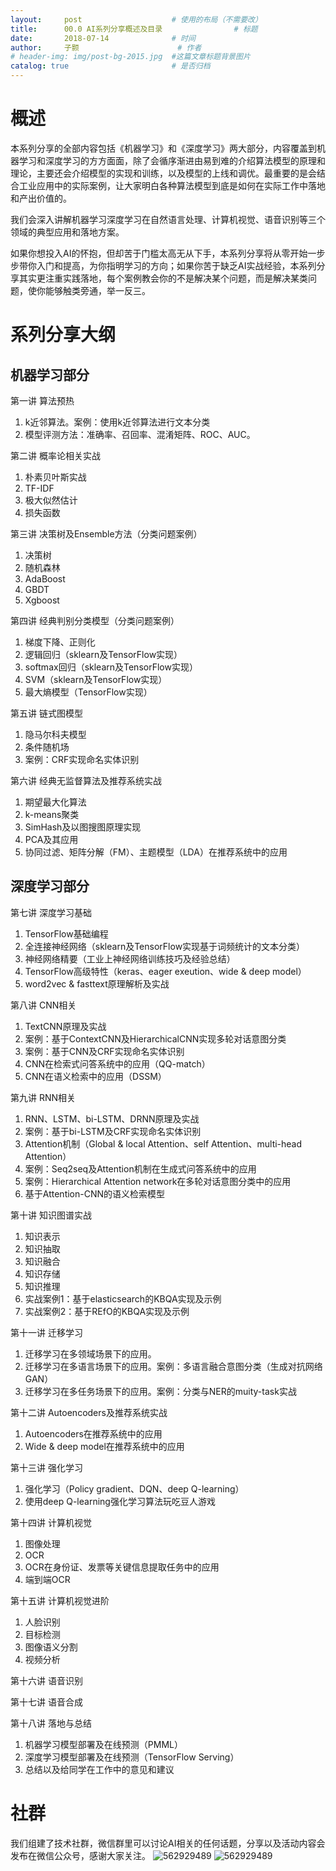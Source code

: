 ```yaml
---
layout:     post   				    # 使用的布局（不需要改）
title:      00.0 AI系列分享概述及目录 				# 标题 
date:       2018-07-14 				# 时间
author:     子颢 						# 作者
# header-img: img/post-bg-2015.jpg 	#这篇文章标题背景图片
catalog: true 						# 是否归档
---
```


# 概述

本系列分享的全部内容包括《机器学习》和《深度学习》两大部分，内容覆盖到机器学习和深度学习的方方面面，除了会循序渐进由易到难的介绍算法模型的原理和理论，主要还会介绍模型的实现和训练，以及模型的上线和调优。最重要的是会结合工业应用中的实际案例，让大家明白各种算法模型到底是如何在实际工作中落地和产出价值的。

我们会深入讲解机器学习深度学习在自然语言处理、计算机视觉、语音识别等三个领域的典型应用和落地方案。

如果你想投入AI的怀抱，但却苦于门槛太高无从下手，本系列分享将从零开始一步步带你入门和提高，为你指明学习的方向；如果你苦于缺乏AI实战经验，本系列分享其实更注重实践落地，每个案例教会你的不是解决某个问题，而是解决某类问题，使你能够触类旁通，举一反三。

# 系列分享大纲

## 机器学习部分

第一讲 算法预热
1. k近邻算法。案例：使用k近邻算法进行文本分类
2. 模型评测方法：准确率、召回率、混淆矩阵、ROC、AUC。

第二讲 概率论相关实战
1. 朴素贝叶斯实战
2. TF-IDF
3. 极大似然估计
4. 损失函数

第三讲 决策树及Ensemble方法（分类问题案例）
1. 决策树
2. 随机森林
3. AdaBoost
4. GBDT
5. Xgboost

第四讲 经典判别分类模型（分类问题案例）
1. 梯度下降、正则化
2. 逻辑回归（sklearn及TensorFlow实现）
3. softmax回归（sklearn及TensorFlow实现）
4. SVM（sklearn及TensorFlow实现）
5. 最大熵模型（TensorFlow实现）

第五讲 链式图模型
1. 隐马尔科夫模型
2. 条件随机场
3. 案例：CRF实现命名实体识别

第六讲 经典无监督算法及推荐系统实战
1. 期望最大化算法
2. k-means聚类
3. SimHash及以图搜图原理实现
4. PCA及其应用
5. 协同过滤、矩阵分解（FM）、主题模型（LDA）在推荐系统中的应用

## 深度学习部分

第七讲 深度学习基础
1. TensorFlow基础编程
2. 全连接神经网络（sklearn及TensorFlow实现基于词频统计的文本分类）
3. 神经网络精要（工业上神经网络训练技巧及经验总结）
4. TensorFlow高级特性（keras、eager exeution、wide & deep model）
5. word2vec & fasttext原理解析及实战

第八讲 CNN相关
1. TextCNN原理及实战
2. 案例：基于ContextCNN及HierarchicalCNN实现多轮对话意图分类
3. 案例：基于CNN及CRF实现命名实体识别
4. CNN在检索式问答系统中的应用（QQ-match）
5. CNN在语义检索中的应用（DSSM）

第九讲 RNN相关
1. RNN、LSTM、bi-LSTM、DRNN原理及实战
2. 案例：基于bi-LSTM及CRF实现命名实体识别
3. Attention机制（Global & local Attention、self Attention、multi-head Attention）
4. 案例：Seq2seq及Attention机制在生成式问答系统中的应用
5. 案例：Hierarchical Attention network在多轮对话意图分类中的应用
6. 基于Attention-CNN的语义检索模型

第十讲 知识图谱实战
1. 知识表示
2. 知识抽取
3. 知识融合
4. 知识存储
5. 知识推理
6. 实战案例1：基于elasticsearch的KBQA实现及示例
7. 实战案例2：基于REfO的KBQA实现及示例

第十一讲 迁移学习
1. 迁移学习在多领域场景下的应用。
2. 迁移学习在多语言场景下的应用。案例：多语言融合意图分类（生成对抗网络GAN）
3. 迁移学习在多任务场景下的应用。案例：分类与NER的muity-task实战

第十二讲 Autoencoders及推荐系统实战
1. Autoencoders在推荐系统中的应用
2. Wide & deep model在推荐系统中的应用

第十三讲 强化学习
1. 强化学习（Policy gradient、DQN、deep Q-learning）
2. 使用deep Q-learning强化学习算法玩吃豆人游戏

第十四讲 计算机视觉
1. 图像处理
2. OCR
3. OCR在身份证、发票等关键信息提取任务中的应用
4. 端到端OCR

第十五讲 计算机视觉进阶
1. 人脸识别
2. 目标检测
3. 图像语义分割
4. 视频分析

第十六讲 语音识别

第十七讲 语音合成

第十八讲 落地与总结
1. 机器学习模型部署及在线预测（PMML）
2. 深度学习模型部署及在线预测（TensorFlow Serving）
3. 总结以及给同学在工作中的意见和建议

# 社群
我们组建了技术社群，微信群里可以讨论AI相关的任何话题，分享以及活动内容会发布在微信公众号，感谢大家关注。
![562929489](/img/wx_qun.png)
![562929489](/img/wx_ewm.png)